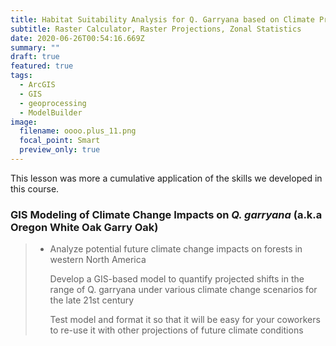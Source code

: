 ```yaml
---
title: Habitat Suitability Analysis for Q. Garryana based on Climate Projections
subtitle: Raster Calculator, Raster Projections, Zonal Statistics
date: 2020-06-26T00:54:16.669Z
summary: ""
draft: true
featured: true
tags:
  - ArcGIS
  - GIS
  - geoprocessing
  - ModelBuilder
image:
  filename: oooo.plus_11.png
  focal_point: Smart
  preview_only: true
---
```

This lesson was more a cumulative application of the skills we developed in this course.

### GIS Modeling of Climate Change Impacts on *Q. garryana* (a.k.a Oregon White Oak Garry Oak)

> * Analyze potential future climate change impacts on forests in western North America
>
>   Develop a GIS-based model to quantify projected shifts in the range of Q. garryana under various climate change scenarios for the late 21st century
>
>   Test model and format it so that it will be easy for your coworkers to re-use it with other projections of future climate conditions